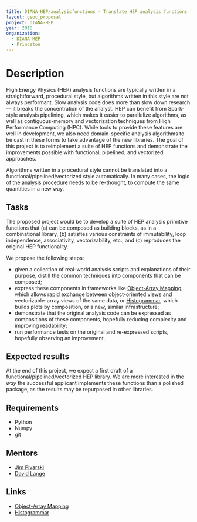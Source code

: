 ```yaml
---
title: DIANA-HEP/analysisfunctions - Translate HEP analysis functions to modern paradigms
layout: gsoc_proposal
project: DIANA-HEP
year: 2018
organization:
  - DIANA-HEP
  - Princeton
---
```


# Description

High Energy Physics (HEP) analysis functions are typically written in a straightforward, procedural style, but algorithms written in this style are not always performant. Slow analysis code does more than slow down research— it breaks the concentration of the analyst. HEP can benefit from Spark-style analysis pipelining, which makes it easier to parallelize algorithms, as well as contiguous-memory and vectorization techniques from High Performance Computing (HPC). While tools to provide these features are well in development, we also need domain-specific analysis algorithms to be cast in these forms to take advantage of the new libraries. The goal of this project is to reimplement a suite of HEP functions and demonstrate the improvements possible with functional, pipelined, and vectorized approaches.

Algorithms written in a procedural style cannot be translated into a functional/pipelined/vectorized style automatically. In many cases, the logic of the analysis procedure needs to be re-thought, to compute the same quantities in a new way.

## Tasks

The proposed project would be to develop a suite of HEP analysis primitive functions that (a) can be composed as building blocks, as in a combinational library, (b) satisfies various constraints of immutability, loop independence, associativity, vectorizability, etc., and (c) reproduces the original HEP functionality.

We propose the following steps:

 * given a collection of real-world analysis scripts and explanations of their purpose, distill the common techniques into components that can be composed;
 * express these components in frameworks like [Object-Array Mapping](https://github.com/diana-hep/oamap), which allows rapid exchange between object-oriented views and vectorizable-array views of the same data, or [Histogrammar](http://histogrammar.org), which builds plots by composition, or a new, similar infrastructure;
 * demonstrate that the original analysis code can be expressed as compositions of these components, hopefully reducing complexity and improving readability;
 * run performance tests on the original and re-expressed scripts, hopefully observing an improvement.

## Expected results

At the end of this project, we expect a first draft of a functional/pipelined/vectorized HEP library. We are more interested in the _way_ the successful applicant implements these functions than a polished package, as the results may be repurposed in other libraries.

## Requirements

- Python
- Numpy
- git

## Mentors

  * [Jim Pivarski](mailto:pivarski@fnal.gov)
  * [David Lange](mailto:david.lange@cern.ch)

## Links

  * [Object-Array Mapping](https://github.com/diana-hep/oamap)
  * [Histogrammar](http://histogrammar.org)
